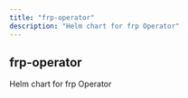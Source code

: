 ```yaml
---
title: "frp-operator"
description: "Helm chart for frp Operator"
---
```


## frp-operator

Helm chart for frp Operator
